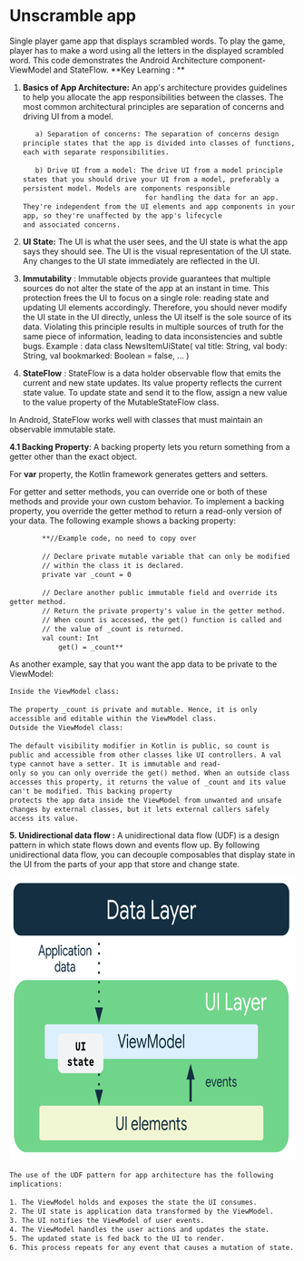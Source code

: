 Unscramble app
=================================

Single player game app that displays scrambled words. To play the game, player has to make a
word using all the letters in the displayed scrambled word.
This code demonstrates the Android Architecture component- ViewModel and StateFlow.
**Key Learning : **

1. **Basics of App Architecture:** 
        An app's architecture provides guidelines to help you allocate the app responsibilities between the classes. The most common architectural principles are separation of concerns and
       driving UI from a model.
        
          a) Separation of concerns: The separation of concerns design principle states that the app is divided into classes of functions, each with separate responsibilities.
        
          b) Drive UI from a model: The drive UI from a model principle states that you should drive your UI from a model, preferably a persistent model. Models are components responsible
                                     for handling the data for an app. They're independent from the UI elements and app components in your app, so they're unaffected by the app's lifecycle                                     and associated concerns.

2. **UI State:**
The UI is what the user sees, and the UI state is what the app says they should see. The UI is the visual representation of the UI state. Any changes to the UI state immediately are reflected in the UI.


4. **Immutability** : Immutable objects provide guarantees that multiple sources do not alter the state of the app at an instant in time. This protection frees the UI to focus on a single role: reading state and updating UI elements accordingly. Therefore, you should never modify the UI state in the UI directly, unless the UI itself is the sole source of its data. Violating this principle results in multiple sources of truth for the same piece of information, leading to data inconsistencies and subtle bugs.
   Example : 
             data class NewsItemUiState(
              val title: String,
              val body: String,
              val bookmarked: Boolean = false,
              ...
          )

5. **StateFlow** :
   StateFlow is a data holder observable flow that emits the current and new state updates. Its value property reflects the current state value. To update state and send it to the flow, assign a new value to the value property of the MutableStateFlow class.

In Android, StateFlow works well with classes that must maintain an observable immutable state.

**4.1 Backing Property**: 
A backing property lets you return something from a getter other than the exact object.

For **var** property, the Kotlin framework generates getters and setters.

For getter and setter methods, you can override one or both of these methods and provide your own custom behavior. To implement a backing property, you override the getter method to return a read-only version of your data. The following example shows a backing property:


            **//Example code, no need to copy over
            
            // Declare private mutable variable that can only be modified
            // within the class it is declared.
            private var _count = 0 
            
            // Declare another public immutable field and override its getter method. 
            // Return the private property's value in the getter method.
            // When count is accessed, the get() function is called and
            // the value of _count is returned. 
            val count: Int
                get() = _count**
As another example, say that you want the app data to be private to the ViewModel:

    Inside the ViewModel class:
    
    The property _count is private and mutable. Hence, it is only accessible and editable within the ViewModel class.
    Outside the ViewModel class:
    
    The default visibility modifier in Kotlin is public, so count is public and accessible from other classes like UI controllers. A val type cannot have a setter. It is immutable and read-
    only so you can only override the get() method. When an outside class accesses this property, it returns the value of _count and its value can't be modified. This backing property 
    protects the app data inside the ViewModel from unwanted and unsafe changes by external classes, but it lets external callers safely access its value.
    
**5. Unidirectional data flow :**
A unidirectional data flow (UDF) is a design pattern in which state flows down and events flow up. By following unidirectional data flow, you can decouple composables that display state in the UI from the parts of your app that store and change state.

<img src="/images/img_1.png" alt="Image 1" height="500"/>

    

    The use of the UDF pattern for app architecture has the following implications:
    
    1. The ViewModel holds and exposes the state the UI consumes.
    2. The UI state is application data transformed by the ViewModel.
    3. The UI notifies the ViewModel of user events.
    4. The ViewModel handles the user actions and updates the state.
    5. The updated state is fed back to the UI to render.
    6. This process repeats for any event that causes a mutation of state.
